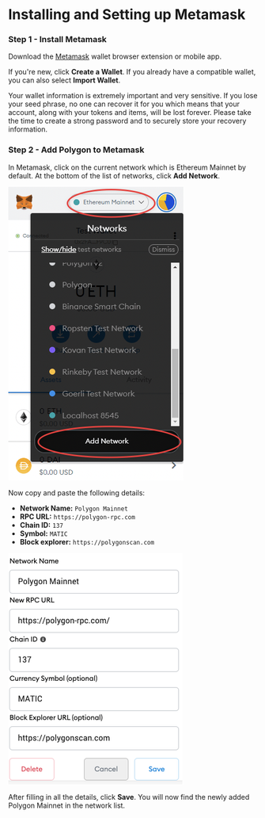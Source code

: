 # Installing and Setting up Metamask

### Step 1 - Install Metamask

Download the [Metamask](https://metamask.io) wallet browser extension or mobile app.

If you're new, click **Create a Wallet**. If you already have a compatible wallet, you can also select **Import Wallet**.

Your wallet information is extremely important and very sensitive. If you lose your seed phrase, no one can recover it for you which means that your account, along with your tokens and items, will be lost forever. Please take the time to create a strong password and to securely store your recovery information.

### Step 2 - Add Polygon to Metamask

In Metamask, click on the current network which is Ethereum Mainnet by default. At the bottom of the list of networks, click **Add Network**.

![](<../.gitbook/assets/image (5).png>)

Now copy and paste the following details:

* **Network Name:** `Polygon Mainnet`
* **RPC URL:** `https://polygon-rpc.com`
* **Chain ID:** `137`
* **Symbol:** `MATIC`
* **Block explorer:** `https://polygonscan.com`

![](<../.gitbook/assets/image (4).png>)

After filling in all the details, click **Save**. You will now find the newly added Polygon Mainnet in the network list.
